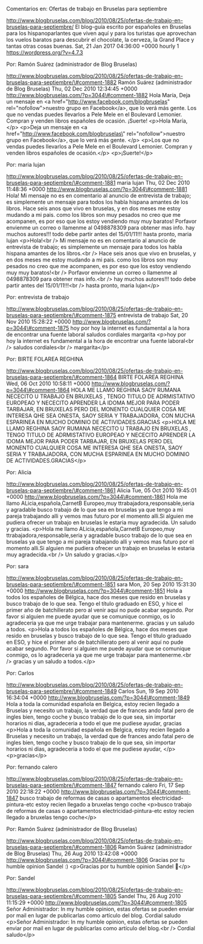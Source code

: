Comentarios en: Ofertas de trabajo en Bruselas para septiembre

http://www.blogbruselas.com/blog/2010/08/25/ofertas-de-trabajo-en-bruselas-para-septiembre/
El blog-guía escrito por españoles en Bruselas para los hispanoparlantes
que viven aquí y para los turistas que aprovechan los vuelos baratos
para descubrir el chocolate, la cerveza, la Grand Place y tantas otras
cosas buenas. Sat, 21 Jan 2017 04:36:00 +0000 hourly 1
https://wordpress.org/?v=4.7.3

Por: Ramón Suárez (administrador de Blog Bruselas)

http://www.blogbruselas.com/blog/2010/08/25/ofertas-de-trabajo-en-bruselas-para-septiembre/\#comment-1882
Ramón Suárez (administrador de Blog Bruselas) Thu, 02 Dec 2010 12:34:45
+0000 http://www.blogbruselas.com/?p=3044\#comment-1882 Hola María, Deja
un mensaje en &lt;a
href=&quot;http://www.facebook.com/blogbruselas&quot;
rel=&quot;nofollow&quot;&gt;nuestro grupo en Facebook&lt;/a&gt;, que lo
verá más gente. Los que no vendas puedes llevarlos a Pele Mele en el
Boulevard Lemonier. Compran y venden libros españoles de ocasión.
¡Suerte! \<p\>Hola María, \</p\> \<p\>Deja un mensaje en \<a
href=\"http://www.facebook.com/blogbruselas\" rel=\"nofollow\"\>nuestro
grupo en Facebook\</a\>, que lo verá más gente. \</p\> \<p\>Los que no
vendas puedes llevarlos a Pele Mele en el Boulevard Lemonier. Compran y
venden libros españoles de ocasión.\</p\> \<p\>¡Suerte!\</p\>

Por: maria lujan

http://www.blogbruselas.com/blog/2010/08/25/ofertas-de-trabajo-en-bruselas-para-septiembre/\#comment-1881
maria lujan Thu, 02 Dec 2010 11:48:36 +0000
http://www.blogbruselas.com/?p=3044\#comment-1881 Hola! Mi mensaje no es
en comentario al anuncio de entrevista de trabajo; es simplemente un
mensaje para todos los habla hispana amantes de los libros. Hace seis
anos que vivo en bruselas, y en dos meses me estoy mudando a mi pais.
como los libros son muy pesados no creo que me acompanen, es por eso que
los estoy vendiendo muy muy baratos! Porfavor envienme un correo o
llamenme al 0498878309 para obtener mas info. hay muchos autores!!! todo
debe partir antes del 15/01/11!!! hasta pronto, maria lujan
\<p\>Hola!\<br /\> Mi mensaje no es en comentario al anuncio de
entrevista de trabajo; es simplemente un mensaje para todos los habla
hispana amantes de los libros.\<br /\> Hace seis anos que vivo en
bruselas, y en dos meses me estoy mudando a mi pais. como los libros son
muy pesados no creo que me acompanen, es por eso que los estoy vendiendo
muy muy baratos!\<br /\> Porfavor envienme un correo o llamenme al
0498878309 para obtener mas info.\<br /\> hay muchos autores!!! todo
debe partir antes del 15/01/11!!!\<br /\> hasta pronto, maria
lujan\</p\>

Por: entrevista de trabajo

http://www.blogbruselas.com/blog/2010/08/25/ofertas-de-trabajo-en-bruselas-para-septiembre/\#comment-1875
entrevista de trabajo Sat, 20 Nov 2010 15:28:22 +0000
http://www.blogbruselas.com/?p=3044\#comment-1875 hoy por hoy la
internet es fundamental a la hora de encontrar una fuente laboral
saludos cordiales margarita \<p\>hoy por hoy la internet es fundamental
a la hora de encontrar una fuente laboral\<br /\> saludos cordiales\<br
/\> margarita\</p\>

Por: BIRTE FOLAREA REGHINA

http://www.blogbruselas.com/blog/2010/08/25/ofertas-de-trabajo-en-bruselas-para-septiembre/\#comment-1864
BIRTE FOLAREA REGHINA Wed, 06 Oct 2010 10:58:11 +0000
http://www.blogbruselas.com/?p=3044\#comment-1864 HOLA ME LLAMO REGHINA
SAOY RUMANA NECECITO U TRABAJO EN BRUXELAS , TENGO TITULO DE
ADRMISTATIVO EUROPEAO Y NECECITO APRENDER LA IDOMA MEJOR PARA PODER
TARBAJAR, EN BRUXELAS PERO DEL MONENTO CUALQUIER COSA ME INTERESA QHE
SEA ONESTA, SAOY SERIA Y TRABAJADORA, CON MUCHA ESPARINEA EN MUCHO
DOMINIO DE ACTIVIDADES.GRACIAS \<p\>HOLA ME LLAMO REGHINA SAOY RUMANA
NECECITO U TRABAJO EN BRUXELAS , TENGO TITULO DE ADRMISTATIVO EUROPEAO Y
NECECITO APRENDER LA IDOMA MEJOR PARA PODER TARBAJAR, EN BRUXELAS PERO
DEL MONENTO CUALQUIER COSA ME INTERESA QHE SEA ONESTA, SAOY SERIA Y
TRABAJADORA, CON MUCHA ESPARINEA EN MUCHO DOMINIO DE
ACTIVIDADES.GRACIAS\</p\>

Por: Alicia

http://www.blogbruselas.com/blog/2010/08/25/ofertas-de-trabajo-en-bruselas-para-septiembre/\#comment-1861
Alicia Tue, 05 Oct 2010 19:45:01 +0000
http://www.blogbruselas.com/?p=3044\#comment-1861 Hola me llamo
ALicia,española,CarnetB Europeo,muy ttrabajadora,responsable,seria y
agradable busco trabajo de lo que sea en bruselas ya que tengo a mi
pareja trabajando alli y vemos mas futuro por el momento alli.Si alguien
me pudiera ofrecer un trabajo en bruselas le estaria muy agradecida. Un
saludo y gracias. \<p\>Hola me llamo ALicia,española,CarnetB Europeo,muy
ttrabajadora,responsable,seria y agradable busco trabajo de lo que sea
en bruselas ya que tengo a mi pareja trabajando alli y vemos mas futuro
por el momento alli.Si alguien me pudiera ofrecer un trabajo en bruselas
le estaria muy agradecida.\<br /\> Un saludo y gracias.\</p\>

Por: sara

http://www.blogbruselas.com/blog/2010/08/25/ofertas-de-trabajo-en-bruselas-para-septiembre/\#comment-1851
sara Mon, 20 Sep 2010 15:31:30 +0000
http://www.blogbruselas.com/?p=3044\#comment-1851 Hola a todos los
españoles de Bélgica, hace dos meses que resido en bruselas y busco
trabajo de lo que sea. Tengo el título graduado en ESO, y hice el primer
año de batchillerato pero al venir aquí no pude acabar segundo. Por
favor si alguien me puede ayudar que se comunique conmigo, os lo
agradeceria ya que me urge trabajar para mantenerme. gracias y un saludo
a todos. \<p\>Hola a todos los españoles de Bélgica, hace dos meses que
resido en bruselas y busco trabajo de lo que sea. Tengo el título
graduado en ESO, y hice el primer año de batchillerato pero al venir
aquí no pude acabar segundo. Por favor si alguien me puede ayudar que se
comunique conmigo, os lo agradeceria ya que me urge trabajar para
mantenerme.\<br /\> gracias y un saludo a todos.\</p\>

Por: Carlos

http://www.blogbruselas.com/blog/2010/08/25/ofertas-de-trabajo-en-bruselas-para-septiembre/\#comment-1849
Carlos Sun, 19 Sep 2010 16:34:04 +0000
http://www.blogbruselas.com/?p=3044\#comment-1849 Hola a toda la
comunidad española en Belgica, estoy recien llegado a Bruselas y
necesito un trabajo, la verdad que de frances ando fatal pero de ingles
bien, tengo coche y busco trabajo de lo que sea, sin importar horarios
ni dias, agradeceria a todo el que me pudiese ayudar, gracias \<p\>Hola
a toda la comunidad española en Belgica, estoy recien llegado a Bruselas
y necesito un trabajo, la verdad que de frances ando fatal pero de
ingles bien, tengo coche y busco trabajo de lo que sea, sin importar
horarios ni dias, agradeceria a todo el que me pudiese ayudar, \</p\>
\<p\>gracias\</p\>

Por: fernando calero

http://www.blogbruselas.com/blog/2010/08/25/ofertas-de-trabajo-en-bruselas-para-septiembre/\#comment-1847
fernando calero Fri, 17 Sep 2010 22:18:22 +0000
http://www.blogbruselas.com/?p=3044\#comment-1847 busco trabajo de
reformas de casas o apartamentos electricidad-pintura-etc estoy recien
llegado a bruxelas tengo coche \<p\>busco trabajo de reformas de casas o
apartamentos electricidad-pintura-etc estoy recien llegado a bruxelas
tengo coche\</p\>

Por: Ramón Suárez (administrador de Blog Bruselas)

http://www.blogbruselas.com/blog/2010/08/25/ofertas-de-trabajo-en-bruselas-para-septiembre/\#comment-1806
Ramón Suárez (administrador de Blog Bruselas) Thu, 26 Aug 2010 13:42:08
+0000 http://www.blogbruselas.com/?p=3044\#comment-1806 Gracias por tu
humble opinion Sandel :) \<p\>Gracias por tu humble opinion Sandel
🙂\</p\>

Por: Sandel

http://www.blogbruselas.com/blog/2010/08/25/ofertas-de-trabajo-en-bruselas-para-septiembre/\#comment-1805
Sandel Thu, 26 Aug 2010 11:15:29 +0000
http://www.blogbruselas.com/?p=3044\#comment-1805 Señor Administrador:
In my humble opinion, estas ofertas se pueden enviar por mail en lugar
de publicarlas como artículo del blog. Cordial saludo \<p\>Señor
Administrador: In my humble opinion, estas ofertas se pueden enviar por
mail en lugar de publicarlas como artículo del blog.\<br /\> Cordial
saludo\</p\>
